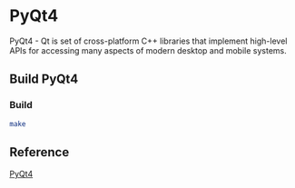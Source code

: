 # PyQt4

PyQt4 - Qt is set of cross-platform C++ libraries that implement high-level APIs for accessing many aspects of modern desktop and mobile systems. 

## Build PyQt4

### Build
```bash
make
```

## Reference

[PyQt4](https://pypi.org/project/PyQt4/)

